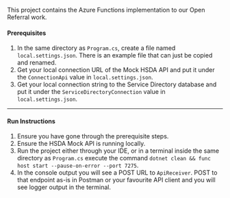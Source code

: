 This project contains the Azure Functions implementation to our Open Referral work.

#### Prerequisites

1. In the same directory as `Program.cs`, create a file named `local.settings.json`. There is an example file that can just be copied and renamed.
2. Get your local connection URL of the Mock HSDA API and put it under the `ConnectionApi` value in `local.settings.json`.
3. Get your local connection string to the Service Directory database and put it under the `ServiceDirectoryConnection` value in `local.settings.json`.

---

#### Run Instructions

1. Ensure you have gone through the prerequisite steps.
2. Ensure the HSDA Mock API is running locally.
3. Run the project either through your IDE, or in a terminal inside the same directory as `Program.cs` execute the command `dotnet clean && func host start --pause-on-error --port 7275`.
4. In the console output you will see a POST URL to `ApiReceiver`. POST to that endpoint as-is in Postman or your favourite API client and you will see logger output in the terminal.